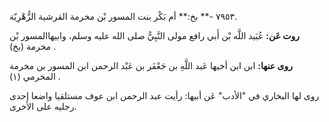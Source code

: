٧٩٥٣ -** بخ:** أم بَكْر بنت المسور بْن مخرمة القرشية الزُّهْرِيّة.

**روت عَن:** عُبَيد اللَّه بْن أَبي رافع مولى النَّبِيُّ صلى الله عليه وسلم، وابيهاالمسور بْن مخرمة (بخ) .

**روى عنها:** ابن ابن أخيها عَبد اللَّهِ بن جَعْفَر بن عَبْد الرحمن ابن المسور بن مخرمة المخرمي (١) .

روى لها البخاري في "الأدب" عَن أبيها: رأيت عبد الرحمن ابن عوف مستلقيا واضعا إحدى رجليه على الأخرى.